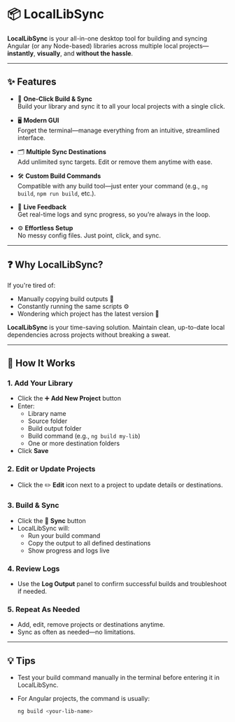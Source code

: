 # 📦 LocalLibSync

**LocalLibSync** is your all-in-one desktop tool for building and syncing Angular (or any Node-based) libraries across multiple local projects—**instantly**, **visually**, and **without the hassle**.

---

## ✨ Features

- 🚀 **One-Click Build & Sync**  
  Build your library and sync it to all your local projects with a single click.

- 🖥️ **Modern GUI**  
  Forget the terminal—manage everything from an intuitive, streamlined interface.

- 🗂️ **Multiple Sync Destinations**  
  Add unlimited sync targets. Edit or remove them anytime with ease.

- 🛠️ **Custom Build Commands**  
  Compatible with any build tool—just enter your command (e.g., `ng build`, `npm run build`, etc.).

- 🔄 **Live Feedback**  
  Get real-time logs and sync progress, so you’re always in the loop.

- ⚙️ **Effortless Setup**  
  No messy config files. Just point, click, and sync.

---

## ❓ Why LocalLibSync?

If you're tired of:

- Manually copying build outputs 🔁  
- Constantly running the same scripts ⚙️  
- Wondering which project has the latest version 🤔  

**LocalLibSync** is your time-saving solution. Maintain clean, up-to-date local dependencies across projects without breaking a sweat.

---

## 🧩 How It Works

### 1. Add Your Library

- Click the ➕ **Add New Project** button
- Enter:
  - Library name  
  - Source folder  
  - Build output folder  
  - Build command (e.g., `ng build my-lib`)  
  - One or more destination folders
- Click **Save**

### 2. Edit or Update Projects

- Click the ✏️ **Edit** icon next to a project to update details or destinations.

### 3. Build & Sync

- Click the 🔄 **Sync** button  
- LocalLibSync will:
  - Run your build command  
  - Copy the output to all defined destinations  
  - Show progress and logs live

### 4. Review Logs

- Use the **Log Output** panel to confirm successful builds and troubleshoot if needed.

### 5. Repeat As Needed

- Add, edit, remove projects or destinations anytime.  
- Sync as often as needed—no limitations.

---

## 💡 Tips

- Test your build command manually in the terminal before entering it in LocalLibSync.
- For Angular projects, the command is usually:

  ```bash
  ng build <your-lib-name>
